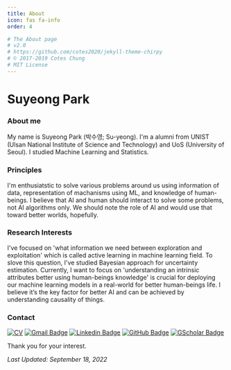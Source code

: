 ```yaml
---
title: About
icon: fas fa-info
order: 4

# The About page
# v2.0
# https://github.com/cotes2020/jekyll-theme-chirpy
# © 2017-2019 Cotes Chung
# MIT License
---
```






# Suyeong Park
### About me

My name is Suyeong Park (박수영; Su-yeong). I'm a alumni from UNIST (Ulsan National Institute of Science and Technology) and UoS (University of Seoul). I studied Machine Learning and Statistics.


### Principles
I'm enthusiatstic to solve various problems around us using information of data, representation of machanisms using ML, and knowledge of human-beings. 
I believe that AI and human should interact to solve some problems, not AI algorithms only.
We should note the role of AI and would use that toward better worlds, hopefully.

### Research Interests
I've focused on 'what information we need between exploration and exploitation' which is called active learning in machine learning field. 
To slove this question, I've studied Bayesian approach for uncertainty estimation. 
Currently, I want to focus on 'understanding an intrinsic attributes better using human-beings knowledge' is crucial for deploying our machine learning models in a real-world for better human-beings life. 
I believe it’s the key factor for better AI and can be achieved by understanding causality of things.



### Contact
[![CV](https://img.shields.io/badge/CV-green.svg)](/assets/files/CV.pdf)
[![Gmail Badge](https://img.shields.io/badge/Gmail-d14836?style=flat&logo=Gmail&logoColor=white&link=mailto:suyeong.park0@gmail.com)](mailto:suyeong.park0@gmail.com)
[![Linkedin Badge](https://img.shields.io/badge/Linkedin-blue?style=flat&logo=Linkedin&logoColor=white&link=https://www.linkedin.com/in/suyeong-p-782a62187/)](https://www.linkedin.com/in/suyeong-p-782a62187/) 
[![GitHub Badge](http://img.shields.io/badge/-Github-black?style=flat-square&logo=github&link=https://github.com/euphoria0-0)](https://github.com/euphoria0-0)
[![GScholar Badge](https://img.shields.io/badge/-Google%20Scholar-blue)](https://scholar.google.com/citations?user=-pQY91AAAAAJ&hl=ko)




Thank you for your interest.





*Last Updated: September 18, 2022*
